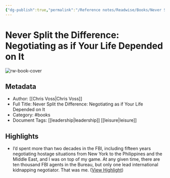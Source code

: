 ```yaml
---
{"dg-publish":true,"permalink":"/Reference notes/Readwise/Books/Never Split the Difference Negotiating as if Your Life Depended on It/"}
---
```


# Never Split the Difference: Negotiating as if Your Life Depended on It

![rw-book-cover](https://readwise-assets.s3.amazonaws.com/media/reader/parsed_document_assets/43388193/cover-cover.jpeg)

## Metadata
- Author: [[Chris Voss\|Chris Voss]]
- Full Title: Never Split the Difference: Negotiating as if Your Life Depended on It
- Category: #books
- Document Tags: [[leadership\|leadership]] [[leisure\|leisure]]

## Highlights
- I’d spent more than two decades in the FBI, including fifteen years negotiating hostage situations from New York to the Philippines and the Middle East, and I was on top of my game. At any given time, there are ten thousand FBI agents in the Bureau, but only one lead international kidnapping negotiator. That was me. ([View Highlight](https://read.readwise.io/read/01gwyvh8yf2ndd64krq74xp6rx))
